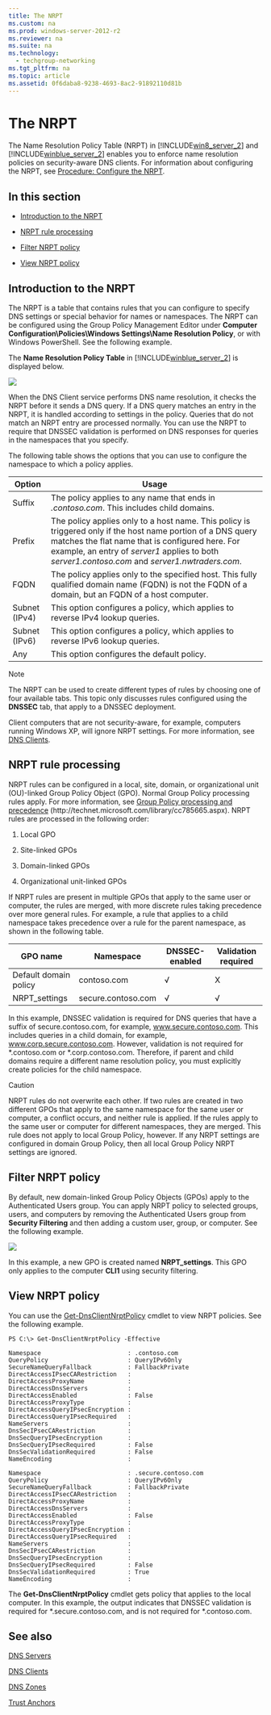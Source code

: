 ```yaml
---
title: The NRPT
ms.custom: na
ms.prod: windows-server-2012-r2
ms.reviewer: na
ms.suite: na
ms.technology: 
  - techgroup-networking
ms.tgt_pltfrm: na
ms.topic: article
ms.assetid: 0f6daba8-9238-4693-8ac2-91892110d81b
---
```

# The NRPT
The Name Resolution Policy Table \(NRPT\) in [!INCLUDE[win8_server_2](../Token/win8_server_2_md.md)] and [!INCLUDE[winblue_server_2](../Token/winblue_server_2_md.md)] enables you to enforce name resolution policies on security\-aware DNS clients. For information about configuring the NRPT, see [Procedure: Configure the NRPT](../Topic/Procedure--Configure-the-NRPT.md).  
  
## In this section  
  
-   [Introduction to the NRPT](../Topic/The-NRPT.md#intro)  
  
-   [NRPT rule processing](../Topic/The-NRPT.md#proc)  
  
-   [Filter NRPT policy](../Topic/The-NRPT.md#filter)  
  
-   [View NRPT policy](../Topic/The-NRPT.md#view)  
  
## <a name="intro"></a>Introduction to the NRPT  
The NRPT is a table that contains rules that you can configure to specify DNS settings or special behavior for names or namespaces. The NRPT can be configured using the Group Policy Management Editor under **Computer Configuration\\Policies\\Windows Settings\\Name Resolution Policy**, or with Windows PowerShell. See the following example.  
  
The **Name Resolution Policy Table** in [!INCLUDE[winblue_server_2](../Token/winblue_server_2_md.md)] is displayed below.  
  
![](../Image/DNSSEC_nrpt2.png)  
  
When the DNS Client service performs DNS name resolution, it checks the NRPT before it sends a DNS query. If a DNS query matches an entry in the NRPT, it is handled according to settings in the policy. Queries that do not match an NRPT entry are processed normally. You can use the NRPT to require that DNSSEC validation is performed on DNS responses for queries in the namespaces that you specify.  
  
The following table shows the options that you can use to configure the namespace to which a policy applies.  
  
|Option|Usage|  
|----------|---------|  
|Suffix|The policy applies to any name that ends in *.contoso.com*. This includes child domains.|  
|Prefix|The policy applies only to a host name. This policy is triggered only if the host name portion of a DNS query matches the flat name that is configured here. For example, an entry of *server1* applies to both *server1.contoso.com* and *server1.nwtraders.com*.|  
|FQDN|The policy applies only to the specified host. This fully qualified domain name \(FQDN\) is not the FQDN of a domain, but an FQDN of a host computer.|  
|Subnet \(IPv4\)|This option configures a policy, which applies to reverse IPv4 lookup queries.|  
|Subnet \(IPv6\)|This option configures a policy, which applies to reverse IPv6 lookup queries.|  
|Any|This option configures the default policy.|  
  
> [!NOTE]  
> The NRPT can be used to create different types of rules by choosing one of four available tabs. This topic only discusses rules configured using the **DNSSEC** tab, that apply to a DNSSEC deployment.  
  
Client computers that are not security\-aware, for example, computers running Windows XP, will ignore NRPT settings. For more information, see [DNS Clients](../Topic/DNS-Clients.md).  
  
## <a name="proc"></a>NRPT rule processing  
NRPT rules can be configured in a local, site, domain, or organizational unit \(OU\)\-linked Group Policy Object \(GPO\). Normal Group Policy processing rules apply. For more information, see [Group Policy processing and precedence](http://technet.microsoft.com/library/cc785665.aspx) \(http:\/\/technet.microsoft.com\/library\/cc785665.aspx\). NRPT rules are processed in the following order:  
  
1.  Local GPO  
  
2.  Site\-linked GPOs  
  
3.  Domain\-linked GPOs  
  
4.  Organizational unit\-linked GPOs  
  
If NRPT rules are present in multiple GPOs that apply to the same user or computer, the rules are merged, with more discrete rules taking precedence over more general rules. For example, a rule that applies to a child namespace takes precedence over a rule for the parent namespace, as shown in the following table.  
  
|GPO name|Namespace|DNSSEC\-enabled|Validation required|  
|------------|-------------|-------------------|-----------------------|  
|Default domain policy|contoso.com|√|X|  
|NRPT\_settings|secure.contoso.com|√|√|  
  
In this example, DNSSEC validation is required for DNS queries that have a suffix of secure.contoso.com, for example, www.secure.contoso.com. This includes queries in a child domain, for example, www.corp.secure.contoso.com. However, validation is not required for \*.contoso.com or \*.corp.contoso.com. Therefore, if parent and child domains require a different name resolution policy, you must explicitly create policies for the child namespace.  
  
> [!CAUTION]  
> NRPT rules do not overwrite each other. If two rules are created in two different GPOs that apply to the same namespace for the same user or computer, a conflict occurs, and neither rule is applied. If the rules apply to the same user or computer for different namespaces, they are merged. This rule does not apply to local Group Policy, however. If any NRPT settings are configured in domain Group Policy, then all local Group Policy NRPT settings are ignored.  
  
## <a name="filter"></a>Filter NRPT policy  
By default, new domain\-linked Group Policy Objects \(GPOs\) apply to the Authenticated Users group. You can apply NRPT policy to selected groups, users, and computers by removing the Authenticated Users group from **Security Filtering** and then adding a custom user, group, or computer. See the following example.  
  
![](../Image/DNSSEC_gp.png)  
  
In this example, a new GPO is created named **NRPT\_settings**. This GPO only applies to the computer **CLI1** using security filtering.  
  
## <a name="view"></a>View NRPT policy  
You can use the [Get\-DnsClientNrptPolicy](http://technet.microsoft.com/library/jj590779.aspx) cmdlet to view NRPT policies. See the following example.  
  
```  
PS C:\> Get-DnsClientNrptPolicy -Effective  
  
Namespace                        : .contoso.com  
QueryPolicy                      : QueryIPv6Only  
SecureNameQueryFallback          : FallbackPrivate  
DirectAccessIPsecCARestriction   :  
DirectAccessProxyName            :  
DirectAccessDnsServers           :  
DirectAccessEnabled              : False  
DirectAccessProxyType            :  
DirectAccessQueryIPsecEncryption :  
DirectAccessQueryIPsecRequired   :  
NameServers                      :  
DnsSecIPsecCARestriction         :  
DnsSecQueryIPsecEncryption       :  
DnsSecQueryIPsecRequired         : False  
DnsSecValidationRequired         : False  
NameEncoding                     :  
  
Namespace                        : .secure.contoso.com  
QueryPolicy                      : QueryIPv6Only  
SecureNameQueryFallback          : FallbackPrivate  
DirectAccessIPsecCARestriction   :  
DirectAccessProxyName            :  
DirectAccessDnsServers           :  
DirectAccessEnabled              : False  
DirectAccessProxyType            :  
DirectAccessQueryIPsecEncryption :  
DirectAccessQueryIPsecRequired   :  
NameServers                      :  
DnsSecIPsecCARestriction         :  
DnsSecQueryIPsecEncryption       :  
DnsSecQueryIPsecRequired         : False  
DnsSecValidationRequired         : True  
NameEncoding                     :  
```  
  
The **Get\-DnsClientNrptPolicy** cmdlet gets policy that applies to the local computer. In this example, the output indicates that DNSSEC validation is required for \*.secure.contoso.com, and is not required for \*.contoso.com.  
  
## <a name="also"></a>See also  
[DNS Servers](../Topic/DNS-Servers.md)  
  
[DNS Clients](../Topic/DNS-Clients.md)  
  
[DNS Zones](../Topic/DNS-Zones.md)  
  
[Trust Anchors](../Topic/Trust-Anchors.md)  
  
